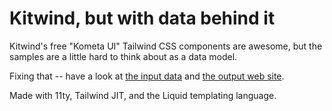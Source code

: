 # Kitwind, but with data behind it

Kitwind's free "Kometa UI" Tailwind CSS components are awesome, but the samples are a little hard to think about as a data model.

Fixing that -- have a look at [the input data](https://github.com/kkgthb/web-site-kitwind-liquid/blob/main/src/computed_pseudo_pages/singleton_home.liquid) and [the output web site](https://kitwind-liquid.netlify.app/).

Made with 11ty, Tailwind JIT, and the Liquid templating language.
